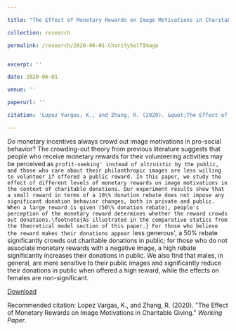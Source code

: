 ```yaml
---

title: "The Effect of Monetary Rewards on Image Motivations in Charitable Giving"

collection: research

permalink: /research/2020-06-01-CharitySelfImage


excerpt: ''

date: 2020-06-01

venue: ''

paperurl: ''

citation: 'Lopez Vargas, K., and Zhang, R. (2020). &quot;The Effect of Monetary Rewards on Image Motivations in Charitable Giving.&quot; <i>Working Paper</i>.'

---
```

Do monetary incentives always crowd out image motivations in pro-social behavior? The crowding-out theory from previous literature suggests that people who receive monetary rewards for their volunteering activities may be perceived as `profit-seeking' instead of altruistic by the public, and those who care about their philanthropic images are less willing to volunteer if offered a public reward. In this paper, we study the effect of different levels of monetary rewards on image motivations in the context of charitable donations. Our experiment results show that a small reward in terms of a 10\% donation rebate does not impose any significant donation behavior changes, both in private and public. When a large reward is given (50\% donation rebate), people's perception of the monetary reward determines whether the reward crowds out donations.\footnote{As illustrated in the comparative statics from the theoretical model section of this paper.} For those who believe the reward makes their donations appear `less generous', a 50\% rebate significantly crowds out charitable donations in public; for those who do not associate monetary rewards with a negative image, a high rebate significantly increases their donations in public. We also find that males, in general, are more sensitive to their public images and significantly reduce their donations in public when offered a high reward, while the effects on females are non-significant.

[Download]()

Recommended citation: Lopez Vargas, K., and Zhang, R. (2020). &quot;The Effect of Monetary Rewards on Image Motivations in Charitable Giving.&quot; <i>Working Paper</i>.
